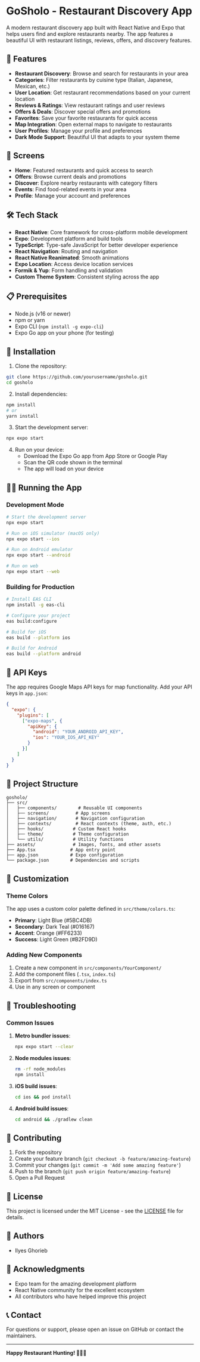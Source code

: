 # GoSholo - Restaurant Discovery App

A modern restaurant discovery app built with React Native and Expo that helps users find and explore restaurants nearby. The app features a beautiful UI with restaurant listings, reviews, offers, and discovery features.

## 🚀 Features

- **Restaurant Discovery**: Browse and search for restaurants in your area
- **Categories**: Filter restaurants by cuisine type (Italian, Japanese, Mexican, etc.)
- **User Location**: Get restaurant recommendations based on your current location
- **Reviews & Ratings**: View restaurant ratings and user reviews
- **Offers & Deals**: Discover special offers and promotions
- **Favorites**: Save your favorite restaurants for quick access
- **Map Integration**: Open external maps to navigate to restaurants
- **User Profiles**: Manage your profile and preferences
- **Dark Mode Support**: Beautiful UI that adapts to your system theme

## 📱 Screens

- **Home**: Featured restaurants and quick access to search
- **Offers**: Browse current deals and promotions
- **Discover**: Explore nearby restaurants with category filters
- **Events**: Find food-related events in your area
- **Profile**: Manage your account and preferences

## 🛠️ Tech Stack

- **React Native**: Core framework for cross-platform mobile development
- **Expo**: Development platform and build tools
- **TypeScript**: Type-safe JavaScript for better developer experience
- **React Navigation**: Routing and navigation
- **React Native Reanimated**: Smooth animations
- **Expo Location**: Access device location services
- **Formik & Yup**: Form handling and validation
- **Custom Theme System**: Consistent styling across the app

## 📋 Prerequisites

- Node.js (v16 or newer)
- npm or yarn
- Expo CLI (`npm install -g expo-cli`)
- Expo Go app on your phone (for testing)

## 🔧 Installation

1. Clone the repository:
```bash
git clone https://github.com/yourusername/gosholo.git
cd gosholo
```

2. Install dependencies:
```bash
npm install
# or
yarn install
```

3. Start the development server:
```bash
npx expo start
```

4. Run on your device:
   - Download the Expo Go app from App Store or Google Play
   - Scan the QR code shown in the terminal
   - The app will load on your device

## 🏃‍♂️ Running the App

### Development Mode

```bash
# Start the development server
npx expo start

# Run on iOS simulator (macOS only)
npx expo start --ios

# Run on Android emulator
npx expo start --android

# Run on web
npx expo start --web
```

### Building for Production

```bash
# Install EAS CLI
npm install -g eas-cli

# Configure your project
eas build:configure

# Build for iOS
eas build --platform ios

# Build for Android
eas build --platform android
```

## 🔑 API Keys

The app requires Google Maps API keys for map functionality. Add your API keys in `app.json`:

```json
{
  "expo": {
    "plugins": [
      ["expo-maps", {
        "apiKey": {
          "android": "YOUR_ANDROID_API_KEY",
          "ios": "YOUR_IOS_API_KEY"
        }
      }]
    ]
  }
}
```

## 📁 Project Structure

```
gosholo/
├── src/
│   ├── components/        # Reusable UI components
│   ├── screens/          # App screens
│   ├── navigation/       # Navigation configuration
│   ├── contexts/         # React contexts (theme, auth, etc.)
│   ├── hooks/           # Custom React hooks
│   ├── theme/           # Theme configuration
│   └── utils/           # Utility functions
├── assets/              # Images, fonts, and other assets
├── App.tsx             # App entry point
├── app.json            # Expo configuration
└── package.json        # Dependencies and scripts
```

## 🎨 Customization

### Theme Colors

The app uses a custom color palette defined in `src/theme/colors.ts`:

- **Primary**: Light Blue (#5BC4DB)
- **Secondary**: Dark Teal (#016167)
- **Accent**: Orange (#FF6233)
- **Success**: Light Green (#B2FD9D)

### Adding New Components

1. Create a new component in `src/components/YourComponent/`
2. Add the component files (`.tsx`, `index.ts`)
3. Export from `src/components/index.ts`
4. Use in any screen or component

## 🐛 Troubleshooting

### Common Issues

1. **Metro bundler issues**:
   ```bash
   npx expo start --clear
   ```

2. **Node modules issues**:
   ```bash
   rm -rf node_modules
   npm install
   ```

3. **iOS build issues**:
   ```bash
   cd ios && pod install
   ```

4. **Android build issues**:
   ```bash
   cd android && ./gradlew clean
   ```

## 🤝 Contributing

1. Fork the repository
2. Create your feature branch (`git checkout -b feature/amazing-feature`)
3. Commit your changes (`git commit -m 'Add some amazing feature'`)
4. Push to the branch (`git push origin feature/amazing-feature`)
5. Open a Pull Request

## 📄 License

This project is licensed under the MIT License - see the [LICENSE](LICENSE) file for details.

## 👥 Authors

- Ilyes Ghorieb 

## 🙏 Acknowledgments

- Expo team for the amazing development platform
- React Native community for the excellent ecosystem
- All contributors who have helped improve this project

## 📞 Contact

For questions or support, please open an issue on GitHub or contact the maintainers.

---

**Happy Restaurant Hunting! 🍔🍜🍗**
